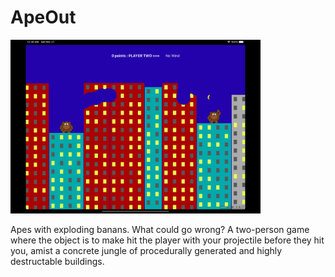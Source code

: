 # ApeOut

<img src="ape_out.png" alt="Ape Out" width=400>

Apes with exploding banans. What could go wrong? A two-person game where the object is to make hit the player with your projectile before they hit you, amist a concrete jungle of procedurally generated and highly destructable buildings.
